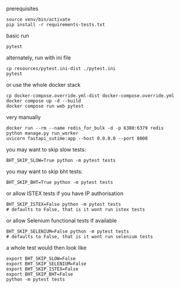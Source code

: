 
prerequisites

    source venv/bin/activate
    pip install -r requirements-tests.txt

basic run

    pytest
    

alternately, run with ini file

    cp resources/pytest.ini-dist ./pytest.ini
    pytest

or use the whole docker stack

    cp docker-compose.override.yml-dist docker-compose.override.yml
    docker compose up -d --build
    docker compose run web pytest

very manually 

    docker run --rm --name redis_for_bulk -d -p 6380:6379 redis
    python manage.py run_worker
    uvicorn fastapi_sutime:app --host 0.0.0.0 --port 8000  

you may want to skip slow tests:

    BHT_SKIP_SLOW=True python -m pytest tests

you may want to skip bht tests:

    BHT_SKIP_BHT=True python -m pytest tests

or allow ISTEX tests if you have IP authorisation

    BHT_SKIP_ISTEX=False python -m pytest tests
    # defaults to False, that is it wont run istex tests

or allow Selenium functional tests if available

    BHT_SKIP_SELENIUM=False python -m pytest tests
    # defaults to False, that is it wont run selenium tests

a whole test would then look like

    export BHT_SKIP_SLOW=False
    export BHT_SKIP_SELENIUM=False
    export BHT_SKIP_ISTEX=False
    export BHT_SKIP_BHT=False
    python -m pytest tests
